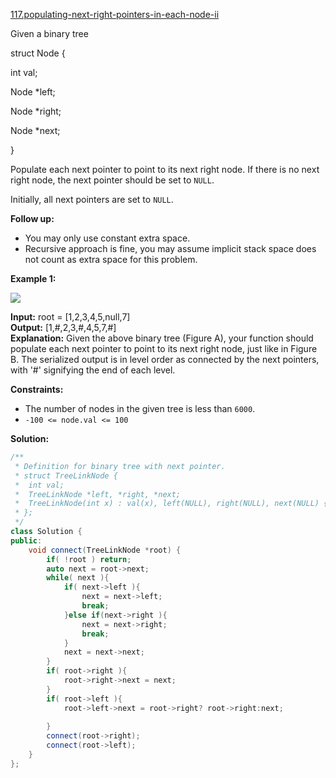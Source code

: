 [117.populating-next-right-pointers-in-each-node-ii](https://leetcode.com/problems/populating-next-right-pointers-in-each-node-ii/)  

Given a binary tree

  
struct Node {
  
  int val;
  
  Node \*left;
  
  Node \*right;
  
  Node \*next;
  
}
  

Populate each next pointer to point to its next right node. If there is no next right node, the next pointer should be set to `NULL`.

Initially, all next pointers are set to `NULL`.

**Follow up:**

*   You may only use constant extra space.
*   Recursive approach is fine, you may assume implicit stack space does not count as extra space for this problem.

**Example 1:**

![](https://assets.leetcode.com/uploads/2019/02/15/117_sample.png)

  
**Input:** root = \[1,2,3,4,5,null,7\]  
**Output:** \[1,#,2,3,#,4,5,7,#\]  
**Explanation:** Given the above binary tree (Figure A), your function should populate each next pointer to point to its next right node, just like in Figure B. The serialized output is in level order as connected by the next pointers, with '#' signifying the end of each level.  

**Constraints:**

*   The number of nodes in the given tree is less than `6000`.
*   `-100 <= node.val <= 100`  



**Solution:**  

```cpp
/**
 * Definition for binary tree with next pointer.
 * struct TreeLinkNode {
 *  int val;
 *  TreeLinkNode *left, *right, *next;
 *  TreeLinkNode(int x) : val(x), left(NULL), right(NULL), next(NULL) {}
 * };
 */
class Solution {
public:
    void connect(TreeLinkNode *root) {
        if( !root ) return;
        auto next = root->next;
        while( next ){
            if( next->left ){
                next = next->left;
                break;
            }else if(next->right ){
                next = next->right;
                break;
            }
            next = next->next;
        }
        if( root->right ){
            root->right->next = next;
        }
        if( root->left ){
            root->left->next = root->right? root->right:next;
            
        }
        connect(root->right);
        connect(root->left);
    }
};
```
      